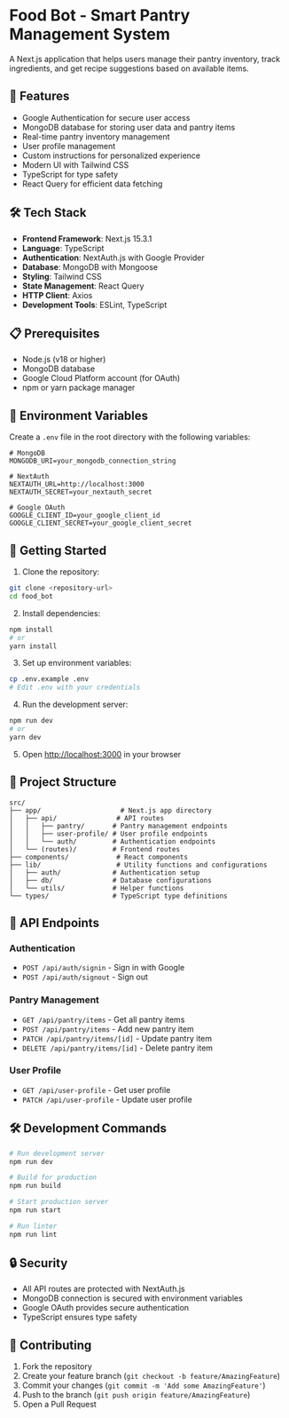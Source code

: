 # Food Bot - Smart Pantry Management System

A Next.js application that helps users manage their pantry inventory, track ingredients, and get recipe suggestions based on available items.

## 🚀 Features

- Google Authentication for secure user access
- MongoDB database for storing user data and pantry items
- Real-time pantry inventory management
- User profile management
- Custom instructions for personalized experience
- Modern UI with Tailwind CSS
- TypeScript for type safety
- React Query for efficient data fetching

## 🛠️ Tech Stack

- **Frontend Framework**: Next.js 15.3.1
- **Language**: TypeScript
- **Authentication**: NextAuth.js with Google Provider
- **Database**: MongoDB with Mongoose
- **Styling**: Tailwind CSS
- **State Management**: React Query
- **HTTP Client**: Axios
- **Development Tools**: ESLint, TypeScript

## 📋 Prerequisites

- Node.js (v18 or higher)
- MongoDB database
- Google Cloud Platform account (for OAuth)
- npm or yarn package manager

## 🔧 Environment Variables

Create a `.env` file in the root directory with the following variables:

```env
# MongoDB
MONGODB_URI=your_mongodb_connection_string

# NextAuth
NEXTAUTH_URL=http://localhost:3000
NEXTAUTH_SECRET=your_nextauth_secret

# Google OAuth
GOOGLE_CLIENT_ID=your_google_client_id
GOOGLE_CLIENT_SECRET=your_google_client_secret
```

## 🚀 Getting Started

1. Clone the repository:
```bash
git clone <repository-url>
cd food_bot
```

2. Install dependencies:
```bash
npm install
# or
yarn install
```

3. Set up environment variables:
```bash
cp .env.example .env
# Edit .env with your credentials
```

4. Run the development server:
```bash
npm run dev
# or
yarn dev
```

5. Open [http://localhost:3000](http://localhost:3000) in your browser

## 📁 Project Structure

```
src/
├── app/                    # Next.js app directory
│   ├── api/               # API routes
│   │   ├── pantry/       # Pantry management endpoints
│   │   ├── user-profile/ # User profile endpoints
│   │   └── auth/         # Authentication endpoints
│   └── (routes)/         # Frontend routes
├── components/            # React components
├── lib/                   # Utility functions and configurations
│   ├── auth/             # Authentication setup
│   ├── db/               # Database configurations
│   └── utils/            # Helper functions
└── types/                # TypeScript type definitions
```

## 🔄 API Endpoints

### Authentication
- `POST /api/auth/signin` - Sign in with Google
- `POST /api/auth/signout` - Sign out

### Pantry Management
- `GET /api/pantry/items` - Get all pantry items
- `POST /api/pantry/items` - Add new pantry item
- `PATCH /api/pantry/items/[id]` - Update pantry item
- `DELETE /api/pantry/items/[id]` - Delete pantry item

### User Profile
- `GET /api/user-profile` - Get user profile
- `PATCH /api/user-profile` - Update user profile

## 🛠️ Development Commands

```bash
# Run development server
npm run dev

# Build for production
npm run build

# Start production server
npm run start

# Run linter
npm run lint
```

## 🔒 Security

- All API routes are protected with NextAuth.js
- MongoDB connection is secured with environment variables
- Google OAuth provides secure authentication
- TypeScript ensures type safety

## 🤝 Contributing

1. Fork the repository
2. Create your feature branch (`git checkout -b feature/AmazingFeature`)
3. Commit your changes (`git commit -m 'Add some AmazingFeature'`)
4. Push to the branch (`git push origin feature/AmazingFeature`)
5. Open a Pull Request